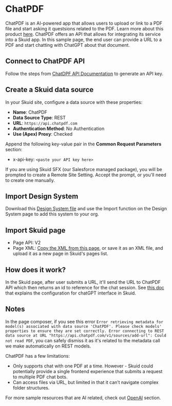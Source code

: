 # ChatPDF
ChatPDF is an AI-powered app that allows users to upload or link to a PDF file and start asking it questsions related to the PDF. Learn more about this product [here](https://www.chatpdf.com/). ChatPDF offers an API that allows for integrating its service into a Skuid app. In this sample page, the end user can provide a URL to a PDF and start chatting with ChatGPT about that document. 

## Connect to ChatPDF API
Follow the steps from [ChatDPF API Documentation](https://www.chatpdf.com/docs/api/backend) to generate an API key. 

## Create a Skuid data source
In your Skuid site, configure a data source with these properties:

- **Name**: ChatPDF
- **Data Source Type**: REST
- **URL**: ``https://api.chatpdf.com``
- **Authentication Method**: No Authentication
- **Use (Apex) Proxy**: Checked

Append the following key-value pair in the **Common Request Parameters** section:

- x-api-key: ``<paste your API key here>``

If you are using Skuid SFX (our Salesforce managed package), you will be prompted to create a Remote Site Setting. Accept the prompt, or you'll need to create one manually.

## Import Design System
Download this [Design System file](../openAI/ChatGPT_Demo.designsystem?raw=true) and use the Import function on the Design System page to add this system to your org. 

## Import Skuid page
- Page API:  V2
- Page XML:  [Copy the XML from this page](chatPDF.xml?raw=true), or save it as an XML file, and upload it as a new page in Skuid's pages list.

## How does it work?
In the Skuid page, after user submits a URL, it'll send the URL to ChatPDF API which then returns an id to reference for the chat session. See [this doc](../openAI/draftAnswers/Readme.MD) that explains the configuration for chatGPT interface in Skuid.

## Notes
In the page composer, if you see this error `Error retrieving metadata for model(s) associated with data source 'ChatPDF'. Please check models' properties to ensure they are set correctly. Error connecting to REST data source at URL "https://api.chatpdf.com/v1/sources/add-url": Could not read PDF`, you can safely dismiss it as it's related to the metadata call we make automatically on REST models.

ChatPDF has a few limitations: 
- Only supports chat with one PDF at a time. However - Skuid could potentially provide a single frontend experience that submits a request to multiple PDF chat bots.
- Can access files via URL, but limited in that it can’t navigate complex folder structures.

For more sample resources that are AI related, check out [OpenAI](../openAI) section.
